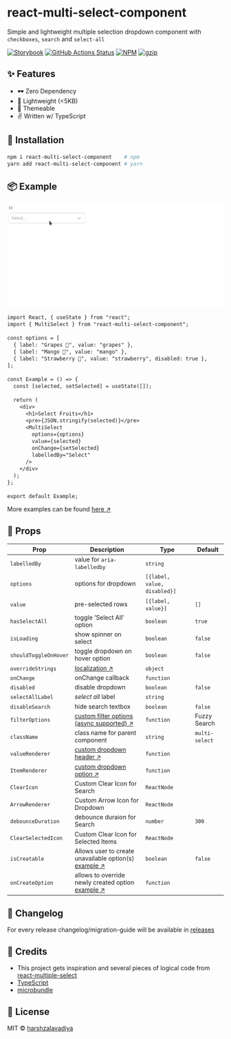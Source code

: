 # react-multi-select-component

Simple and lightweight multiple selection dropdown component with `checkboxes`, `search` and `select-all`

[![Storybook](https://cdn.jsdelivr.net/gh/storybookjs/brand@master/badge/badge-storybook.svg)](https://rmsc.vercel.app/)
[![GitHub Actions Status](https://github.com/harshzalavadiya/react-multi-select-component/workflows/NodeJS/badge.svg)](https://github.com/harshzalavadiya/react-multi-select-component/actions)
[![NPM](https://img.shields.io/npm/v/react-multi-select-component.svg)](https://npm.im/react-multi-select-component)
[![gzip](https://badgen.net/bundlephobia/minzip/react-multi-select-component@latest)](https://bundlephobia.com/result?p=react-multi-select-component@latest)

## ✨ Features

- 🕶 Zero Dependency
- 🍃 Lightweight (<5KB)
- 💅 Themeable
- ✌ Written w/ TypeScript

## 🔧 Installation

```bash
npm i react-multi-select-component    # npm
yarn add react-multi-select-component # yarn
```

## 📦 Example

![Example](docs/images/preview.gif)

```tsx
import React, { useState } from "react";
import { MultiSelect } from "react-multi-select-component";

const options = [
  { label: "Grapes 🍇", value: "grapes" },
  { label: "Mango 🥭", value: "mango" },
  { label: "Strawberry 🍓", value: "strawberry", disabled: true },
];

const Example = () => {
  const [selected, setSelected] = useState([]);

  return (
    <div>
      <h1>Select Fruits</h1>
      <pre>{JSON.stringify(selected)}</pre>
      <MultiSelect
        options={options}
        value={selected}
        onChange={setSelected}
        labelledBy="Select"
      />
    </div>
  );
};

export default Example;
```

More examples can be found [here ↗](./docs/recipes)

## 👀 Props

| Prop                  | Description                                                                                                                | Type                         | Default        |
| --------------------- | -------------------------------------------------------------------------------------------------------------------------- | ---------------------------- | -------------- |
| `labelledBy`          | value for `aria-labelledby`                                                                                                | `string`                     |                |
| `options`             | options for dropdown                                                                                                       | `[{label, value, disabled}]` |                |
| `value`               | pre-selected rows                                                                                                          | `[{label, value}]`           | `[]`           |
| `hasSelectAll`        | toggle 'Select All' option                                                                                                 | `boolean`                    | `true`         |
| `isLoading`           | show spinner on select                                                                                                     | `boolean`                    | `false`        |
| `shouldToggleOnHover` | toggle dropdown on hover option                                                                                            | `boolean`                    | `false`        |
| `overrideStrings`     | [localization ↗](docs/recipes/localization.md)                                                                             | `object`                     |                |
| `onChange`            | onChange callback                                                                                                          | `function`                   |                |
| `disabled`            | disable dropdown                                                                                                           | `boolean`                    | `false`        |
| `selectAllLabel`      | _select all_ label                                                                                                         | `string`                     |                |
| `disableSearch`       | hide search textbox                                                                                                        | `boolean`                    | `false`        |
| `filterOptions`       | [custom filter options (async supported) ↗](docs/recipes/custom-filter.md)                                                 | `function`                   | Fuzzy Search   |
| `className`           | class name for parent component                                                                                            | `string`                     | `multi-select` |
| `valueRenderer`       | [custom dropdown header ↗](docs/recipes/custom-value.md)                                                                   | `function`                   |                |
| `ItemRenderer`        | [custom dropdown option ↗](docs/recipes/custom-item.md)                                                                    | `function`                   |                |
| `ClearIcon`           | Custom Clear Icon for Search                                                                                               | `ReactNode`                  |                |
| `ArrowRenderer`       | Custom Arrow Icon for Dropdown                                                                                             | `ReactNode`                  |                |
| `debounceDuration`    | debounce duraion for Search                                                                                                | `number`                     | `300`          |
| `ClearSelectedIcon`   | Custom Clear Icon for Selected Items                                                                                       | `ReactNode`                  |                |
| `isCreatable`         | Allows user to create unavailable option(s) [example ↗](https://rmsc.vercel.app/?path=/story/creatable--creatable-default) | `boolean`                    | `false`        |
| `onCreateOption`      | allows to override newly created option [example ↗](https://rmsc.vercel.app/?path=/story/creatable--creatable-custom)      | `function`                   |                |

## 📝 Changelog

For every release changelog/migration-guide will be available in [releases](https://github.com/harshzalavadiya/react-multi-select-component/releases)

## 🤠 Credits

- This project gets inspiration and several pieces of logical code from [react-multiple-select](https://github.com/Khan/react-multi-select/)
- [TypeScript](https://github.com/microsoft/typescript)
- [microbundle](https://github.com/developit/microbundle)

## 📜 License

MIT &copy; [harshzalavadiya](https://github.com/harshzalavadiya)
